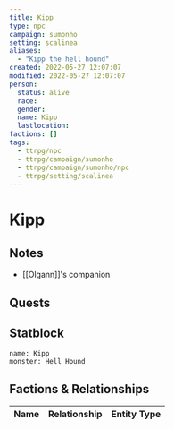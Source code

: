 ```yaml
---
title: Kipp
type: npc
campaign: sumonho
setting: scalinea
aliases: 
  - "Kipp the hell hound"
created: 2022-05-27 12:07:07
modified: 2022-05-27 12:07:07
person:
  status: alive
  race: 
  gender: 
  name: Kipp
  lastlocation: 
factions: []
tags:
  - ttrpg/npc
  - ttrpg/campaign/sumonho
  - ttrpg/campaign/sumonho/npc
  - ttrpg/setting/scalinea
---
```


# Kipp

## Notes

- [[Olgann]]'s companion

## Quests


## Statblock

```statblock
name: Kipp
monster: Hell Hound
```


## Factions & Relationships
| Name | Relationship | Entity Type |
| ---- |:------------:| ----------- |



